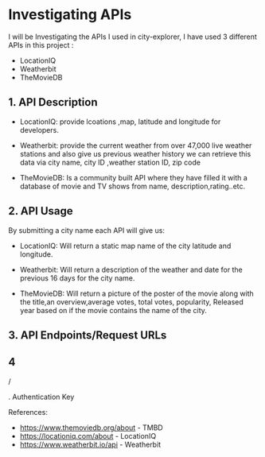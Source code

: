 # Investigating APIs
I will be Investigating the APIs I used in city-explorer, I have used 3 different APIs in this project :

* LocationIQ
* Weatherbit
* TheMovieDB

## 1. API Description

* LocationIQ: provide lcoations ,map, latitude and longitude for developers.

* Weatherbit: provide the current weather from over 47,000 live weather stations and also give us previous weather history we can retrieve this data via city name, city ID ,weather station ID, zip code 

* TheMovieDB: Is a community built API where they have filled it with a database of movie and TV shows from name, description,rating..etc.

## 2. API Usage

By submitting a city name each API will give us:

* LocationIQ: Will return a static map name of the city latitude and longitude.

* Weatherbit: Will return a description of the weather and date for the previous 16 days for the city name.

* TheMovieDB: Will return a picture of the poster of the movie along with the title,an overview,average votes, total votes, popularity, Released year based on if the movie contains the name of the city.

## 3. API Endpoints/Request URLs



## 4
/

. Authentication Key

References: 

* https://www.themoviedb.org/about - TMBD
* https://locationiq.com/about - LocationIQ
* https://www.weatherbit.io/api - Weatherbit